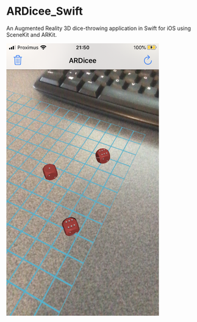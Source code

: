 # ARDicee_Swift
An Augmented Reality 3D dice-throwing application in Swift for iOS using SceneKit and ARKit.  

<img src="IMG_8468.PNG" alt="App_screenshot" style="float: left; margin-right: 10px;" width="400"/> 
